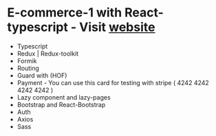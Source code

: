 # E-commerce-1 with React-typescript - Visit [website](https://e-commerce-1-react.onrender.com/)

- Typescript
- Redux | Redux-toolkit
- Formik
- Routing
- Guard with (HOF)
- Payment - You can use this card for testing with stripe ( 4242 4242 4242 4242 )
- Lazy component and lazy-pages
- Bootstrap and React-Bootstrap
- Auth
- Axios
- Sass
